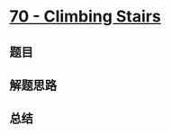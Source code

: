 # [70 - Climbing Stairs](https://leetcode.com/problems/climbing-stairs/)

## 题目


## 解题思路


## 总结


